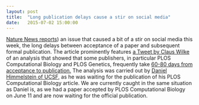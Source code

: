 ```yaml
---
layout: post
title:  "Long publication delays cause a stir on social media"
date:   2015-07-02 15:00:00
---
```

[Nature News reports](http://www.nature.com/news/long-wait-for-publication-plagues-many-journals-1.17901)) an issue that caused a bit of a stir on social media this week, the long delays between acceptance of a paper and subsequent formal publication. The article prominently features [a Tweet by Claus Wilke](https://twitter.com/ClausWilke/status/615892261100871680) of an analysis that showed that some publishers, in particular PLOS Computational Biology and PLOS Genetics, frequently take [60-80 days from acceptance to publication.](http://blog.dhimmel.com/plos-and-publishing-delays/) The analysis was carried out by [Daniel Himmelstein of UCSF,](https://twitter.com/dhimmel/status/615624280026394625) as he was waiting for the publication of his PLOS Computational Biology article. We are currently caught in the same situation as Daniel is, as we had a paper accepted by PLOS Computational Biology on June 11 and are now waiting for the official publication.
